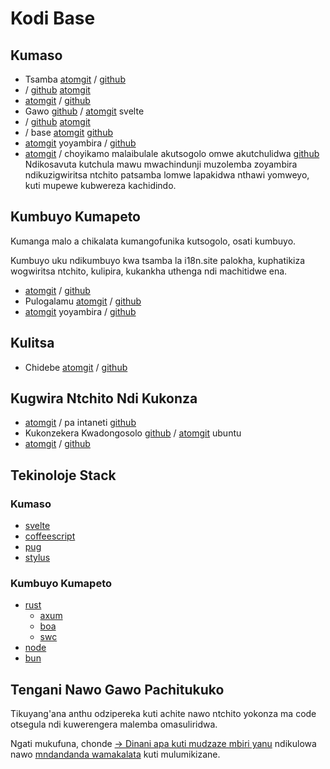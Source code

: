 # Kodi Base

## Kumaso

* Tsamba [atomgit](https://atomgit.com/i18n/proto) / [github](https://github.com/i18n-site/site)
* / [github](https://github.com/i18n-site/md) [atomgit](https://atomgit.com/i18n/md)
* [atomgit](https://atomgit.com/i18n/18x) / [github](https://github.com/i18n-site/18x)
* Gawo [github](https://github.com/i18n-site/plugin) / [atomgit](https://atomgit.com/i18n/plugin) svelte
* / [github](https://github.com/i18n-site/proto) [atomgit](https://atomgit.com/i18n/proto)
* / base [atomgit](https://atomgit.com/i18n/lib) [github](https://github.com/i18n-site/lib)
* [atomgit](https://atomgit.com/i18n/ie) yoyambira / [github](https://github.com/i18n-site/ie)
* [atomgit](https://atomgit.com/i18n/x) / choyikamo malaibulale akutsogolo omwe akutchulidwa [github](https://github.com/i18n-site/x)
  Ndikosavuta kutchula mawu mwachindunji muzolemba zoyambira ndikuzigwiritsa ntchito patsamba lomwe lapakidwa nthawi yomweyo, kuti mupewe kubwereza kachidindo.

## Kumbuyo Kumapeto

Kumanga malo a chikalata kumangofunika kutsogolo, osati kumbuyo.

Kumbuyo uku ndikumbuyo kwa tsamba la i18n.site palokha, kuphatikiza wogwiritsa ntchito, kulipira, kukankha uthenga ndi machitidwe ena.

* [atomgit](https://atomgit.com/i18n-api/srv) / [github](https://github.com/i18n-api/srv)
* Pulogalamu [atomgit](https://atomgit.com/i18n-api/pub) / [github](https://github.com/i18n-api/pub)
* [atomgit](https://atomgit.com/i18n/rust) yoyambira / [github](https://github.com/i18n-site/rust)

## Kulitsa

* Chidebe [atomgit](https://atomgit.com/i18n-api/srv.docker) / [github](https://github.com/i18n-api/srv.docker)

## Kugwira Ntchito Ndi Kukonza

* [atomgit](https://atomgit.com/i18n-ops/ops) / pa intaneti [github](https://github.com/i18n-ops/ops)
* Kukonzekera Kwadongosolo [github](https://github.com/i18n-ops/ubuntu) / [atomgit](https://atomgit.com/i18n-ops/ubuntu) ubuntu
* [atomgit](https://atomgit.com/i18n/cron) / [github](https://github.com/i18n-cron/cron)

## Tekinoloje Stack

### Kumaso

* [svelte](//svelte.dev)
* [coffeescript](//coffeescript.org)
* [pug](https://github.com/pugjs/pug)
* [stylus](https://stylus.com)

### Kumbuyo Kumapeto

* [rust](//rust.org)
  * [axum](//github.com/tokio-rs/axum)
  * [boa](//github.com/boa-dev/boa)
  * [swc](//swc.rs)
* [node](//nodejs.org)
* [bun](//bun.dev)

## Tengani Nawo Gawo Pachitukuko

Tikuyang'ana anthu odzipereka kuti achite nawo ntchito yokonza ma code otsegula ndi kuwerengera malemba omasuliridwa.

Ngati mukufuna, chonde [→ Dinani apa kuti mudzaze mbiri yanu](https://ggl.link/i18n) ndikulowa nawo [mndandanda wamakalata](https://groups.google.com/u/2/g/i18n-site) kuti mulumikizane.